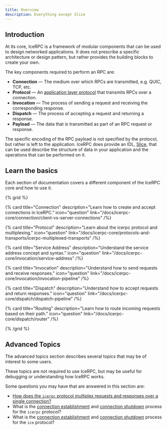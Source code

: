 ```yaml
---
title: Overview
description: Everything except Slice
---
```


## Introduction

At its core, IceRPC is a framework of modular components that can be used to design networked applications. It does not prescribe a specific architecture or design pattern, but rather provides the building blocks to create your own.

The key components required to perform an RPC are:

- __Connection__ — The medium over which RPCs are transmitted, e.g. QUIC, TCP, etc.
- __Protocol__ — An [application layer protocol](https://en.wikipedia.org/wiki/Application_layer) that transmits RPCs over a connection.
- __Invocation__ — The process of sending a request and receiving the corresponding response.
- __Dispatch__ — The process of accepting a request and returning a response.
- __Payload__ — The data that is transmitted as part of an RPC request or response.

The specific encoding of the RPC payload is not specified by the protocol, but rather is left to the application. IceRPC does provide an IDL, [Slice](/docs/slice), that can be used describe the structure of data in your application and the operations that can be performed on it.

## Learn the basics

Each section of documentation covers a different component of the IceRPC core and how to use it.

{% grid %}

{% card
   title="Connection"
   description="Learn how to create and accept connections in IceRPC."
   icon="question"
   link="/docs/icerpc-core/connection/client-vs-server-connections" /%}

{% card
   title="Protocol"
   description="Learn about the icerpc protocol and multiplexing."
   icon="question"
   link="/docs/icerpc-core/protocols-and-transports/icerpc-multiplexed-transports" /%}

{% card
   title="Service Address"
   description="Understand the service address concept and syntax."
   icon="question"
   link="/docs/icerpc-core/invocation/service-address" /%}

{% card
   title="Invocation"
   description="Understand how to send requests and receive responses."
   icon="question"
   link="/docs/icerpc-core/invocation/invocation-pipeline" /%}

{% card
   title="Dispatch"
   description="Understand how to accept requests and return responses."
   icon="question"
   link="/docs/icerpc-core/dispatch/dispatch-pipeline" /%}

{% card
   title="Routing"
   description="Learn how to route incoming requests based on their path."
   icon="question"
   link="/docs/icerpc-core/dispatch/router" /%}

{% /grid %}

## Advanced Topics

The advanced topics section describes several topics that may be of interest to some users.

These topics are not required to use IceRPC, but may be useful for debugging or understanding how IceRPC works.

Some questions you may have that are answered in this section are:

- [How does the `icerpc` protocol multiplex requests and responses over a single connection?](/docs/icerpc-core/icerpc-protocol/mapping-rpcs-to-streams)
- What is the [connection establishment](/docs/icerpc-core/icerpc-protocol/connection-establishment) and [connection shutdown](/docs/icerpc-core/icerpc-protocol/connection-shutdown) process for the `icerpc` protocol?
- What is the [connection establishment](/docs/icerpc-core/ice-protocol/connection-establishment) and [connection shutdown](docs/icerpc-core/ice-protocol/connection-shutdown) process for the `ice` protocol?
